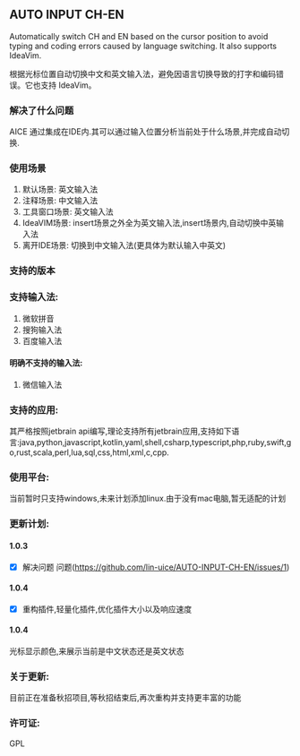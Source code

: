 ## AUTO INPUT CH-EN
Automatically switch CH and EN based on the cursor position to avoid typing and coding errors caused by language switching. It also supports IdeaVim.

根据光标位置自动切换中文和英文输入法，避免因语言切换导致的打字和编码错误。它也支持 IdeaVim。
### 解决了什么问题
AICE 通过集成在IDE内.其可以通过输入位置分析当前处于什么场景,并完成自动切换.
### 使用场景
1. 默认场景: 英文输入法
2. 注释场景: 中文输入法
3. 工具窗口场景: 英文输入法
4. IdeaVIM场景: insert场景之外全为英文输入法,insert场景内,自动切换中英输入法
5. 离开IDE场景: 切换到中文输入法(更具体为默认输入中英文)
### 支持的版本

### 支持输入法:
1. 微软拼音
2. 搜狗输入法
3. 百度输入法
#### 明确不支持的输入法:
1. 微信输入法
### 支持的应用:
其严格按照jetbrain api编写,理论支持所有jetbrain应用,支持如下语言:java,python,javascript,kotlin,yaml,shell,csharp,typescript,php,ruby,swift,go,rust,scala,perl,lua,sql,css,html,xml,c,cpp.

### 使用平台: 
当前暂时只支持windows,未来计划添加linux.由于没有mac电脑,暂无适配的计划
### 更新计划:
#### 1.0.3
- [X] 解决问题 问题(https://github.com/lin-uice/AUTO-INPUT-CH-EN/issues/1)
#### 1.0.4
- [X] 重构插件,轻量化插件,优化插件大小以及响应速度
#### 1.0.4 
光标显示颜色,来展示当前是中文状态还是英文状态
### 关于更新:
目前正在准备秋招项目,等秋招结束后,再次重构并支持更丰富的功能
### 许可证:
GPL
